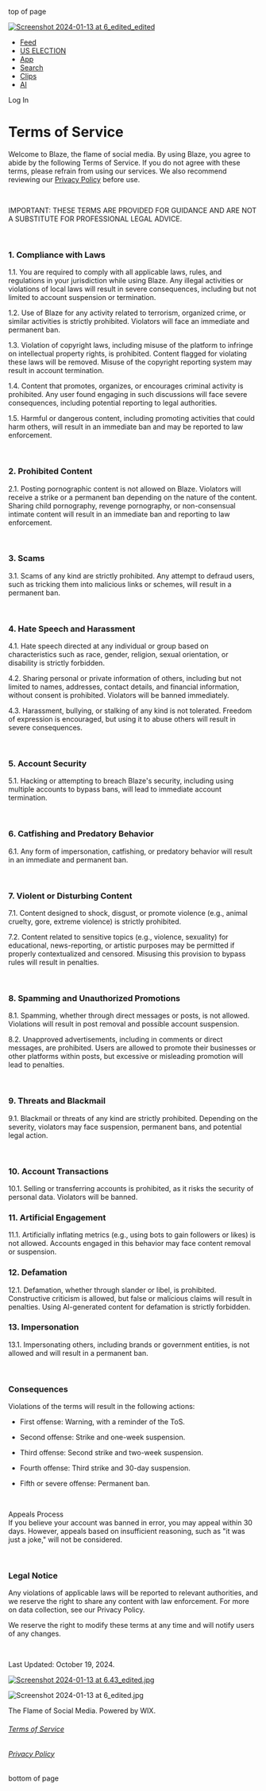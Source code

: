 top of page

[![Screenshot 2024-01-13 at 6_edited_edited](https://static.wixstatic.com/media/0a8e45_60ff7ca3bff3423584c62b64435f6fb5~mv2.jpg/v1/crop/x_0,y_0,w_460,h_260/fill/w_100,h_56,al_c,q_80,usm_0.66_1.00_0.01,enc_auto/Screenshot%202024-01-13%20at%206_edited_edited.jpg)](https://www.blazeapp.net/)

* [Feed](https://www.blazeapp.net/feed)
* [US ELECTION](https://www.blazeapp.net/election)
* [App](https://www.blazeapp.net/mobile-app)
* [Search](https://www.blazeapp.net/members-list)
* [Clips](https://www.blazeapp.net/clips)
* [AI](https://www.blazeapp.net/ai)

Log In

Terms of Service
================

Welcome to Blaze, the flame of social media. By using Blaze, you agree to abide by the following Terms of Service. If you do not agree with these terms, please refrain from using our services. We also recommend reviewing our [Privacy Policy](https://www.blazeapp.net/privacy-policy) before use.

​

IMPORTANT: THESE TERMS ARE PROVIDED FOR GUIDANCE AND ARE NOT A SUBSTITUTE FOR PROFESSIONAL LEGAL ADVICE.

​

### 1\. Compliance with Laws

1.1. You are required to comply with all applicable laws, rules, and regulations in your jurisdiction while using Blaze. Any illegal activities or violations of local laws will result in severe consequences, including but not limited to account suspension or termination.

1.2. Use of Blaze for any activity related to terrorism, organized crime, or similar activities is strictly prohibited. Violators will face an immediate and permanent ban.

1.3. Violation of copyright laws, including misuse of the platform to infringe on intellectual property rights, is prohibited. Content flagged for violating these laws will be removed. Misuse of the copyright reporting system may result in account termination.

1.4. Content that promotes, organizes, or encourages criminal activity is prohibited. Any user found engaging in such discussions will face severe consequences, including potential reporting to legal authorities.

1.5. Harmful or dangerous content, including promoting activities that could harm others, will result in an immediate ban and may be reported to law enforcement.

​

### 2\. Prohibited Content

2.1. Posting pornographic content is not allowed on Blaze. Violators will receive a strike or a permanent ban depending on the nature of the content. Sharing child pornography, revenge pornography, or non-consensual intimate content will result in an immediate ban and reporting to law enforcement.

​

### 3\. Scams

3.1. Scams of any kind are strictly prohibited. Any attempt to defraud users, such as tricking them into malicious links or schemes, will result in a permanent ban.

​

### 4\. Hate Speech and Harassment

4.1. Hate speech directed at any individual or group based on characteristics such as race, gender, religion, sexual orientation, or disability is strictly forbidden.

4.2. Sharing personal or private information of others, including but not limited to names, addresses, contact details, and financial information, without consent is prohibited. Violators will be banned immediately.

4.3. Harassment, bullying, or stalking of any kind is not tolerated. Freedom of expression is encouraged, but using it to abuse others will result in severe consequences.

​

### 5\. Account Security

5.1. Hacking or attempting to breach Blaze's security, including using multiple accounts to bypass bans, will lead to immediate account termination.

​

### 6\. Catfishing and Predatory Behavior

6.1. Any form of impersonation, catfishing, or predatory behavior will result in an immediate and permanent ban.

​

### 7\. Violent or Disturbing Content

7.1. Content designed to shock, disgust, or promote violence (e.g., animal cruelty, gore, extreme violence) is strictly prohibited.

7.2. Content related to sensitive topics (e.g., violence, sexuality) for educational, news-reporting, or artistic purposes may be permitted if properly contextualized and censored. Misusing this provision to bypass rules will result in penalties.

​

### 8\. Spamming and Unauthorized Promotions

8.1. Spamming, whether through direct messages or posts, is not allowed. Violations will result in post removal and possible account suspension.

8.2. Unapproved advertisements, including in comments or direct messages, are prohibited. Users are allowed to promote their businesses or other platforms within posts, but excessive or misleading promotion will lead to penalties.

​

### 9\. Threats and Blackmail

9.1. Blackmail or threats of any kind are strictly prohibited. Depending on the severity, violators may face suspension, permanent bans, and potential legal action.

​

### 10\. Account Transactions

10.1. Selling or transferring accounts is prohibited, as it risks the security of personal data. Violators will be banned.

### 11\. Artificial Engagement

11.1. Artificially inflating metrics (e.g., using bots to gain followers or likes) is not allowed. Accounts engaged in this behavior may face content removal or suspension.

### 12\. Defamation

12.1. Defamation, whether through slander or libel, is prohibited. Constructive criticism is allowed, but false or malicious claims will result in penalties. Using AI-generated content for defamation is strictly forbidden.

### 13\. Impersonation

13.1. Impersonating others, including brands or government entities, is not allowed and will result in a permanent ban.

​

### Consequences

Violations of the terms will result in the following actions:

* First offense: Warning, with a reminder of the ToS.
    
* Second offense: Strike and one-week suspension.
    
* Third offense: Second strike and two-week suspension.
    
* Fourth offense: Third strike and 30-day suspension.
    
* Fifth or severe offense: Permanent ban.
    

​

Appeals Process  
If you believe your account was banned in error, you may appeal within 30 days. However, appeals based on insufficient reasoning, such as "it was just a joke," will not be considered.

​

### Legal Notice

Any violations of applicable laws will be reported to relevant authorities, and we reserve the right to share any content with law enforcement. For more on data collection, see our Privacy Policy.

We reserve the right to modify these terms at any time and will notify users of any changes.

​

Last Updated: October 19, 2024.

[![Screenshot 2024-01-13 at 6.43_edited.jpg](https://static.wixstatic.com/media/0a8e45_1a959fe5f9fc43c3b4e3687396e3f72d~mv2.jpg/v1/fill/w_128,h_68,al_c,q_80,usm_0.66_1.00_0.01,enc_auto/Screenshot%202024-01-13%20at%206_43_edited.jpg)](https://www.blazeapp.net/)

![Screenshot 2024-01-13 at 6_edited.jpg](https://static.wixstatic.com/media/0a8e45_856d84efe5314fdd9ef32716c0c65a55~mv2.jpg/v1/fill/w_116,h_62,al_c,q_80,usm_0.66_1.00_0.01,blur_3,enc_auto/Screenshot%202024-01-13%20at%206_edited.jpg)

The Flame of Social Media. Powered by WIX.

###### [Terms of Service](https://www.blazeapp.net/terms-of-service)

###### [Privacy Policy](https://www.blazeapp.net/privacy-policy)

bottom of page